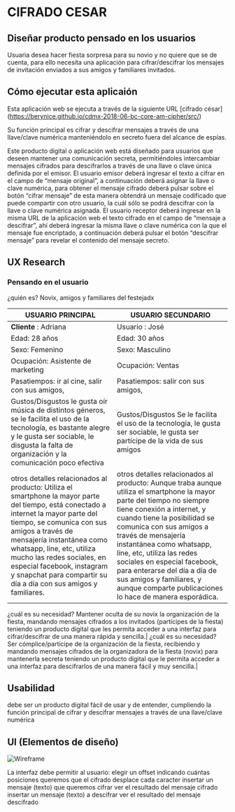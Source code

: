 # CIFRADO CESAR


## Diseñar producto pensado en los usuarios

Usuaria desea hacer fiesta sorpresa para su novio y no quiere que se de cuenta, para ello necesita una aplicación para cifrar/descifrar los mensajes de invitación enviados a sus amigos y familiares invitados.

## Cómo ejecutar esta aplicaión

Esta aplicación web se ejecuta a través de la siguiente URL [cifrado césar] (https://berynice.github.io/cdmx-2018-06-bc-core-am-cipher/src/)

Su función principal es cifrar y descifrar mensajes a través de una llave/clave numérica manteniéndolo en secreto fuera del alcance de espías.

Este producto digital o aplicación web está diseñado para usuarios que deseen mantener una comunicación secreta, permitiéndoles intercambiar mensajes cifrados para descifrarlos a través de una llave o clave única definida por el emisor.
El usuario emisor deberá ingresar el texto a cifrar en el campo de “mensaje original”, a continuación deberá asignar la llave o clave numérica, para obtener el mensaje cifrado deberá pulsar sobre el botón “cifrar mensaje” de esta manera obtendrá un mensaje codificado que puede compartir con otro usuario, la cuál sólo se podrá descifrar con la llave o clave numérica asignada.
El usuario receptor deberá ingresar en la misma URL de la aplicación web el texto cifrado en el campo de “mensaje a descifrar”, ahí deberá ingresar la misma llave o clave numérica con la que el mensaje fue encriptado, a continuación deberá pulsar el botón “descifrar mensaje” para revelar el contenido del mensaje secreto.


## UX Research

### Pensando en el usuario

¿quién es? Novix, amigos y familiares del festejadx

| USUARIO PRINCIPAL| USUARIO SECUNDARIO |
| ----- | ---- |
| **Cliente** : Adriana |  Usuario : José
Edad: 28 años | Edad: 30 años
Sexo: Femenino | Sexo: Masculino
Ocupación: Asistente de marketing | Ocupación: Ventas
Pasatiempos: ir al cine, salir con sus amigos, | Pasatiempos: salir con sus amigos,
Gustos/Disgustos le gusta oír música de distintos géneros, se le facilita el uso de la tecnología, es bastante alegre y le gusta ser sociable, le disgusta la falta de organización  y la comunicación poco efectiva | Gustos/Disgustos Se le facilita el uso de la tecnología, le gusta ser sociable, le gusta ser partícipe de la vida de sus amigos
otros detalles relacionados al producto: Utiliza el smartphone la mayor parte del tiempo, está conectado a internet la mayor parte del tiempo, se comunica con sus amigos a través de mensajería instantánea como whatsapp, line, etc, utiliza mucho las redes sociales, en especial facebook, instagram y snapchat para compartir su día a día con sus amigos y familiares. | otros detalles relacionados al producto: Aunque traba aunque utiliza el smartphone la mayor parte del tiempo no siempre tiene conexión a internet, y cuando tiene la posibilidad se comunica con sus amigos a través de mensajería instantánea como whatsapp, line, etc, utiliza las redes sociales en especial facebook, para enterarse del día a día de sus amigos y familiares, y aunque comparte publicaciones lo hace de manera esporádica.





¿cuál es su necesidad? Mantener oculta de su novix la organización de la fiesta, mandando  mensajes cifrados a los invitados (partícipes de la fiesta) teniendo un producto digital que les permita acceder a una interfaz para cifrar/descifrar de una manera rápida y sencilla.| ¿cuál es su necesidad? Ser cómplice/partícipe de la organización de la fiesta, recibiendo y mandando mensajes cifrados de la organizadora de la fiesta (novix) para mantenerla secreta  teniendo un producto digital que le permita acceder a una interfaz para descifrarlos de una manera fácil y muy sencilla.|












## Usabilidad
debe ser un producto digital fácil de usar y de entender, cumpliendo la función principal de cifrar y descifrar mensajes a través de una llave/clave numérica


## UI (Elementos de diseño)

![Wireframe](https://berenicelemus.com/laboratoria/wireframe.jpg)


La interfaz debe permitir al usuario:
elegir un offset indicando cuántas posiciones queremos que el cifrado desplace cada caracter
insertar un mensaje (texto) que queremos cifrar
ver el resultado del mensaje cifrado
insertar un mensaje (texto) a descifrar
ver el resultado del mensaje descifrado
